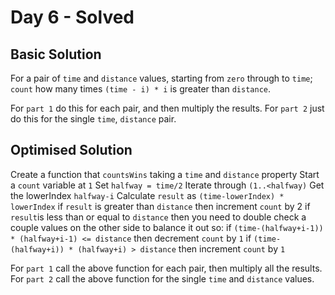 #  Day 6 - Solved

## Basic Solution

For a pair of `time` and `distance` values, starting from `zero` through to `time`; `count` how many times `(time - i) * i` is greater than `distance`.

For `part 1` do this for each pair, and then multiply the results.
For `part 2` just do this for the single `time`, `distance` pair.

## Optimised Solution

Create a function that `countsWins` taking a `time` and `distance` property
Start a `count` variable at `1`
Set `halfway = time/2`
Iterate through `(1..<halfway)`
Get the lowerIndex `halfway-i`
Calculate `result` as `(time-lowerIndex) * lowerIndex`
if `result` is greater than `distance` then increment `count` by 2
if `result`is less than or equal to `distance` then you need to double check a couple values on the other side to balance it out so:
if `(time-(halfway+i-1)) * (halfway+i-1) <= distance` then decrement `count` by `1`
if `(time-(halfway+i)) * (halfway+i) > distance` then increment `count` by `1`

For `part 1` call the above function for each pair, then multiply all the results.
For `part 2` call the above function for the single `time` and `distance` values.
